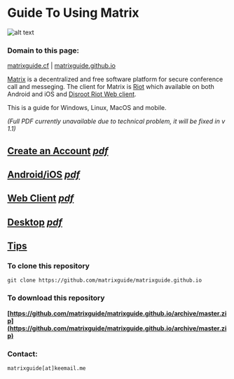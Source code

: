 # Guide To Using Matrix

![alt text](https://matrix.org/blog/wp-content/uploads/2015/01/logo1.png "Matrix")

### Domain to this page:

[matrixguide.cf](http://matrixguide.cf) | [matrixguide.github.io](https://matrixguide.github.io)

[Matrix](https://matrix.org/) is a decentralized and free software platform for secure conference call and messeging. The client for Matrix is [Riot](https://riot.im/) which available on both Android and iOS and [Disroot Riot Web client](https://chat.disroot.org/).

This is a guide for Windows, Linux, MacOS and mobile.

*(Full PDF currently unavailable due to technical problem, it will be fixed in v 1.1)*

## [Create an Account](user.md) *[pdf](user.pdf)*
## [Android/iOS](mobile.md) *[pdf](mobile.pdf)*
## [Web Client](web.md) *[pdf](web.pdf)*
## [Desktop](desktop.md) *[pdf](desktop.pdf)*
## [Tips](tips.md) 

### To clone this repository

    git clone https://github.com/matrixguide/matrixguide.github.io
    
### To download this repository

**[https://github.com/matrixguide/matrixguide.github.io/archive/master.zip](https://github.com/matrixguide/matrixguide.github.io/archive/master.zip)**
    
### Contact:

    matrixguide[at]keemail.me

